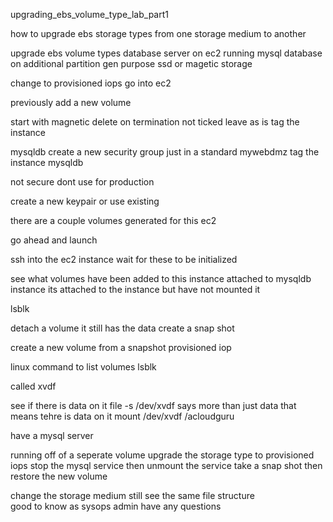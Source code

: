 upgrading_ebs_volume_type_lab_part1

how to upgrade ebs storage types from one storage medium to another 

upgrade ebs volume types 
database server on ec2 running mysql database on additional partition 
gen purpose ssd or magetic storage 

change to provisioned iops 
go into ec2 


previously 
add a new volume 

start with magnetic 
delete on termination not ticked 
leave as is 
tag the instance 

mysqldb
create a new security group just in a standard 
mywebdmz
tag the instance 
    mysqldb 

not secure dont use for production 

create a new keypair or use existing 

there are a couple volumes generated for this ec2 

go ahead and launch 

ssh into the ec2 instance 
wait for these to be initialized 

see what volumes have been added to this instance 
    attached to mysqldb instance 
    its attached to the instance but have not mounted it 

lsblk 

detach a volume 
it still has the data 
create a snap shot 

create a new volume from a snapshot 
provisioned iop

linux command to list volumes 
lsblk

called 
xvdf

see if there is data on it 
file -s /dev/xvdf
says more than just data that means tehre is data on it 
mount /dev/xvdf /acloudguru

have a mysql server 

running off of a seperate volume 
upgrade the storage type to provisioned iops 
stop the mysql service then unmount the service
take a snap shot then restore the new volume 

change the storage medium 
still see the same file structure  
good to know as sysops admin
have any questions 
